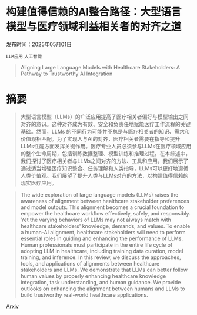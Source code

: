 # 构建值得信赖的AI整合路径：大型语言模型与医疗领域利益相关者的对齐之道

发布时间：2025年05月01日

`LLM应用` `人工智能`

> Aligning Large Language Models with Healthcare Stakeholders: A Pathway to Trustworthy AI Integration

# 摘要

> 大型语言模型（LLMs）的广泛应用提高了医疗相关者偏好与模型输出之间对齐的意识。这种对齐成为有效、安全和负责任地赋能医疗工作流程的关键基础。然而，LLMs 的不同行为可能并不总是与医疗相关者的知识、需求和价值观相匹配。为了实现人与AI的对齐，医疗相关者需要在指导和提升LLMs性能方面发挥关键作用。医疗专业人员必须参与LLMs在医疗领域应用的整个生命周期，包括训练数据整理、模型训练和推理过程。在本综述中，我们探讨了医疗相关者与LLMs之间对齐的方法、工具和应用。我们展示了通过适当增强医疗知识整合、任务理解和人类指导，LLMs可以更好地遵循人类价值观。我们展望了提升人类与LLMs对齐的方法，以构建值得信赖的现实医疗应用。

> The wide exploration of large language models (LLMs) raises the awareness of alignment between healthcare stakeholder preferences and model outputs. This alignment becomes a crucial foundation to empower the healthcare workflow effectively, safely, and responsibly. Yet the varying behaviors of LLMs may not always match with healthcare stakeholders' knowledge, demands, and values. To enable a human-AI alignment, healthcare stakeholders will need to perform essential roles in guiding and enhancing the performance of LLMs. Human professionals must participate in the entire life cycle of adopting LLM in healthcare, including training data curation, model training, and inference. In this review, we discuss the approaches, tools, and applications of alignments between healthcare stakeholders and LLMs. We demonstrate that LLMs can better follow human values by properly enhancing healthcare knowledge integration, task understanding, and human guidance. We provide outlooks on enhancing the alignment between humans and LLMs to build trustworthy real-world healthcare applications.

[Arxiv](https://arxiv.org/abs/2505.02848)
